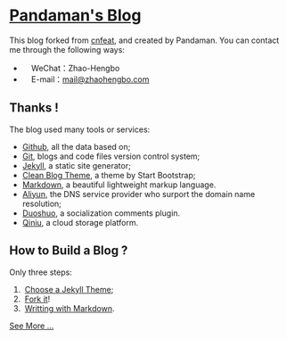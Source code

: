 # [Pandaman's Blog](http://blog.zhaohengbo.com/)

This blog forked from [cnfeat](https://github.com/cnfeat/cnfeat.github.io), and created by Pandaman. You can contact me through the following ways:

- &nbsp;<i class="fa fa-comments">&nbsp;&nbsp;&nbsp;</i>WeChat：Zhao-Hengbo
- &nbsp;<i class="fa fa-envelope-o">&nbsp;&nbsp;&nbsp;</i>E-mail：<mail@zhaohengbo.com>

## Thanks !

The blog used many tools or services:

* [Github](https://github.com/), all the data based on;
* [Git](https://git-scm.com/), blogs and code files version control system;
* [Jekyll](http://jekyllrb.com/), a static site generator;
* [Clean Blog Theme](https://github.com/IronSummitMedia/startbootstrap-clean-blog-jekyll), a theme by Start Bootstrap;
* [Markdown](https://daringfireball.net/projects/markdown/), a beautiful lightweight markup language.
* [Aliyun](https://wanwang.aliyun.com/), the DNS service provider who surport the domain name resolution;
* [Duoshuo](http://duoshuo.com/), a socialization comments plugin.
* [Qiniu](http://www.qiniu.com/), a cloud storage platform.

## How to Build a Blog ?

Only three steps:

1. &nbsp;[Choose a Jekyll Theme](http://jekyllthemes.org/);
2. &nbsp;[Fork it](http://blog.zhaohengbo.com/Shared/)!
3. &nbsp;[Writting with Markdown](http://blog.zhaohengbo.com/blog/2014/02/22/Markdown/).

[See More ...](http://azeril.me/blog/Build-Your-First-GitHub-Pages-Blog.html)



